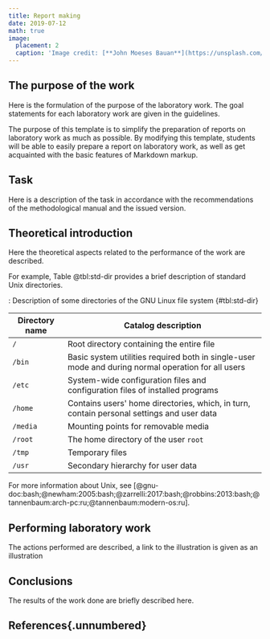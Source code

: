 ```yaml
---
title: Report making
date: 2019-07-12
math: true
image:
  placement: 2
  caption: 'Image credit: [**John Moeses Bauan**](https://unsplash.com/photos/OGZtQF8iC0g)'
---
```


## The purpose of the work

Here is the formulation of the purpose of the laboratory work. 
The goal statements for each laboratory work are given in
the guidelines.

The purpose of this template is to simplify the preparation of reports on
laboratory work as much as possible.  By modifying this template, students will be able
to easily prepare a report on laboratory work, as well as get acquainted
with the basic features of Markdown markup.

## Task

Here is a description of the task in accordance with the recommendations
of the methodological manual and the issued version.

## Theoretical introduction

Here the theoretical aspects related to the performance of the work are described.

For example, Table @tbl:std-dir provides a brief description of standard Unix directories.

: Description of some directories of the GNU Linux file system {#tbl:std-dir}

| Directory name | Catalog description |
|--------------|----------------------------------------------------------------------------------------------------------------------------|
| `/` | Root directory containing the entire file |
| `/bin `      | Basic system utilities required both in single-user mode and during normal operation for all users |
| `/etc`       | System-wide configuration files and configuration files of installed programs |
| `/home`      | Contains users' home directories, which, in turn, contain personal settings and user data |
| `/media`     | Mounting points for removable media |
| `/root`      | The home directory of the user `root`                                                                                   |
| `/tmp`       | Temporary files |
| `/usr` | Secondary hierarchy for user data |

For more information about Unix, see [@gnu-doc:bash;@newham:2005:bash;@zarrelli:2017:bash;@robbins:2013:bash;@tannenbaum:arch-pc:ru;@tannenbaum:modern-os:ru].

## Performing laboratory work

The actions performed are described, a link to the illustration is given as an illustration 



## Conclusions

The results of the work done are briefly described here.

## References{.unnumbered}
